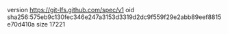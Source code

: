 version https://git-lfs.github.com/spec/v1
oid sha256:575eb9c130fec346e247a3153d3319d2dc9f559f29e2abb89eef8815e70d410a
size 17221
